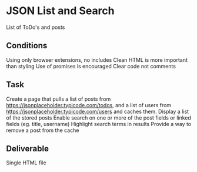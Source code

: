# JSON List and Search
List of ToDo's and posts

## Conditions
Using only browser extensions, no includes
Clean HTML is more important than styling
Use of promises is encouraged
Clear code not comments

## Task
Create a page that pulls a list of posts from https://jsonplaceholder.typicode.com/todos, and a list of users
from https://jsonplaceholder.typicode.com/users and caches them.
Display a list of the stored posts
Enable search on one or more of the post fields or linked fields (eg. title, username)
Highlight search terms in results
Provide a way to remove a post from the cache

## Deliverable
Single HTML file

